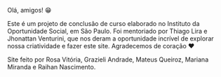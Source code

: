 Olá, amigos! 😁

Este é um projeto de conclusão de curso
elaborado no Instituto da Oportunidade
Social, em São Paulo. Foi mentoriado por
Thiago Lira e Jhonattan Venturini, que
nos deram a oportunidade incrível de
explorar nossa criatividade e fazer este
site. Agradecemos de coração ❤️

Site feito por Rosa Vitória, Grazieli
Andrade, Mateus Queiroz, Mariana Miranda
e Raihan Nascimento.
